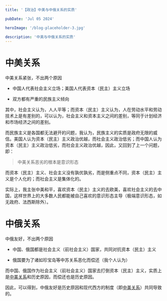 ```yaml
---
title: '【政治】中美与中俄关系的实质'

pubDate: 'Jul 05 2024'

heroImage: '/blog-placeholder-3.jpg'

description: '中美与中俄关系的实质'
---
```


# 中美关系

中美关系紧张，不出两个原因

- 中国人代表社会主义立场；美国人代表资本（民主）主义立场

- 双方都有严重的民族主义倾向

其中，社会主义认为，人人平等；而资本（民主）主义认为，人在劳动水平和劳动技术上是有差别的，可以认为，社会主义和资本主义之间的差别，等同于计划经济和市场经济之间的差别。

而民族主义是各国都无法避开的问题，我认为，民族主义的实质是政府无限的威信。美国人认为资本（民主）主义政治优越，而社会主义政治低劣；而中国人认为资本（民主）主义政治低劣，而社会主义政治优越，因此，又回到了上一个问题，即：

> 中美关系恶劣的根本是意识形态

而资本（民主）主义、社会主义没有孰优孰劣，而是侧重点不同，资本（民主）主义是个人化的；而社会主义是集体化的。

实际上，我主张中美和平，喜欢资本（民主）主义的去欧美，喜欢社会主义的去中国，这样世界上的大多数人民都能被自己喜欢的意识形态主导（极端意识形态，如无政府、法西斯除外）。

# 中俄关系

中俄友好，不出两个原因

- 中国、俄国都是社会主义（前社会主义）国家，共同对抗资本（民主）主义

- 俄国要为了诸如珍宝岛等中苏关系恶化而偿还（我个人认为）

而中国、俄国作为社会主义（前社会主义）国家去打倒资本（民主）主义，实质上是[中美关系](#中美关系)和历史原因，而偿还也是历史原因。

因此，可以得到，中俄友好是历史原因和现代西方的制度（即[中美关系](#中美关系)）共同导致的。


